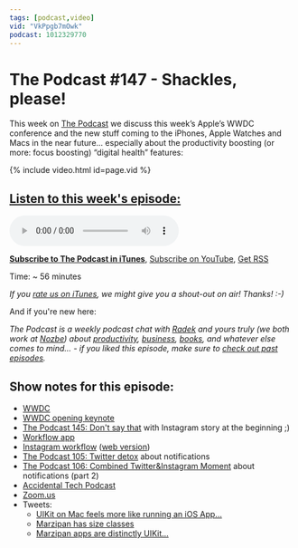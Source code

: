 ```yaml
---
tags: [podcast,video]
vid: "VkPpgb7mOwk"
podcast: 1012329770
---
```


# The Podcast #147 - Shackles, please!

This week on [The Podcast][p] we discuss this week’s Apple’s WWDC conference and the new stuff coming to the iPhones, Apple Watches and Macs in the near future... especially about the productivity boosting (or more: focus boosting) “digital health” features:

{% include video.html id=page.vid %}

<!--More-->

## [Listen to this week's episode:][e]

<audio controls>
<source src="https://files.nozbe.com/podcast/147.mp3" type="audio/mpeg">
</audio>

**[Subscribe to The Podcast in iTunes][i]**, [Subscribe on YouTube][y], [Get RSS][rss]

Time: ~ 56 minutes

*If you [rate us on iTunes][i], we might give you a shout-out on air! Thanks! :-)*

And if you're new here:

*The Podcast is a weekly podcast chat with [Radek][r] and yours truly (we both work at [Nozbe][n]) about [productivity](/tag/productivity), [business](/tag/business), [books](/tag/books), and whatever else comes to mind… - if you liked this episode, make sure to [check out past episodes](/tag/podcast).*

## Show notes for this episode:

  * [WWDC](https://developer.apple.com/wwdc/)
  * [WWDC opening keynote](https://www.youtube.com/watch?v=UThGcWBIMpU)
  * [The Podcast 145: Don't say that](http://thepodcast.fm/episodes/145) with Instagram story at the beginning ;)
  * [Workflow app](https://workflow.is/)
  * [Instagram workflow](https://workflow.is/workflows/b0a79219594c468ea7537cf18f2572cf) ([web version](http://radex.io/instagram.html))
  * [The Podcast 105: Twitter detox](http://thepodcast.fm/episodes/105) about notifications
  * [The Podcast 106: Combined Twitter&Instagram Moment](http://thepodcast.fm/106) about notifications (part 2)
  * [Accidental Tech Podcast](http://atp.fm/)
  * [Zoom.us](https://zoom.us/)
  * Tweets:
    * [UIKit on Mac feels more like running an iOS App…](https://twitter.com/tapbot_paul/status/1003843841131253760)
    * [Marzipan has size classes](https://twitter.com/stroughtonsmith/status/1003781007500300288)
    * [Marzipan apps are distinctly UIKit…](https://twitter.com/stroughtonsmith/status/1003775065262043136)

[y]: https://michael.gratis/thepodcastyt
[rss]: http://thepodcast.fm/episodes?format=RSS
[e]: http://thepodcast.fm/episodes/147

[p]: https://michael.gratis/thepodcastfm
[n]: https://michael.gratis/nozbe
[r]: https://michael.gratis/radex
[i]: https://michael.gratis/thepodcast
[o]: https://michael.gratis/ipadonly

